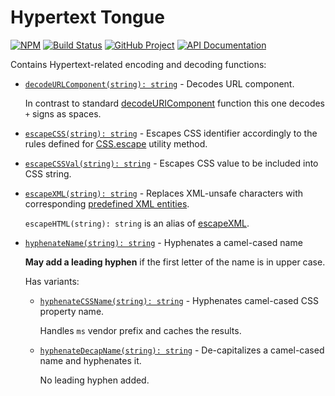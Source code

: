 Hypertext Tongue
================

[![NPM][npm-image]][npm-url]
[![Build Status][build-status-img]][build-status-link]
[![GitHub Project][github-image]][github-url]
[![API Documentation][api-docs-image]][API documentation]

Contains Hypertext-related encoding and decoding functions:

- [`decodeURLComponent(string): string`][decodeURLComponent] - Decodes URL component.

  In contrast to standard [decodeURIComponent] function this one decodes `+` signs as spaces.

- [`escapeCSS(string): string`][escapeCSS] - Escapes CSS identifier accordingly to the rules defined for [CSS.escape]
  utility method.

- [`escapeCSSVal(string): string`][escapeCSSVal] - Escapes CSS value to be included into CSS string.

- [`escapeXML(string): string`][escapeXML] - Replaces XML-unsafe characters with corresponding
  [predefined XML entities].

  `escapeHTML(string): string` is an alias of [escapeXML].

- [`hyphenateName(string): string`][hyphenateName] - Hyphenates a camel-cased name
  
  **May add a leading hyphen** if the first letter of the name is in upper case.
  
  Has variants:
  
  - [`hyphenateCSSName(string): string`][hyphenateCSSName] - Hyphenates camel-cased CSS property name.
    
    Handles `ms` vendor prefix and caches the results.

  - [`hyphenateDecapName(string): string`][hyphenateDecapName] - De-capitalizes a camel-cased name and hyphenates it.
    
    No leading hyphen added.


[npm-image]: https://img.shields.io/npm/v/@frontmeans/httongue.svg?logo=npm
[npm-url]: https://www.npmjs.com/package/@frontmeans/httongue
[build-status-img]: https://github.com/frontmeans/httongue/workflows/Build/badge.svg
[build-status-link]: https://github.com/frontmeans/httongue/actions?query=workflow%3ABuild
[github-image]: https://img.shields.io/static/v1?logo=github&label=GitHub&message=project&color=informational
[github-url]: https://github.com/frontmeans/httongue
[api-docs-image]: https://img.shields.io/static/v1?logo=typescript&label=API&message=docs&color=informational
[API documentation]: https://frontmeans.github.io/httongue/ 

[decodeURLComponent]: https://frontmeans.github.io/httongue/globals.html#decodeurlcomponent
[escapeCSS]: https://frontmeans.github.io/httongue/globals.html#escapecss
[escapeCSSVal]: https://frontmeans.github.io/httongue/globals.html#escapecssval
[escapeXML]: https://frontmeans.github.io/httongue/globals.html#escapexml
[hyphenateCSSName]: https://frontmeans.github.io/httongue/globals.html#hyphenatecssname
[hyphenateDecapName]: https://frontmeans.github.io/httongue/globals.html#hyphenatedecapname
[hyphenateName]: https://frontmeans.github.io/httongue/globals.html#hyphenatename

[decodeURIComponent]: https://developer.mozilla.org/en-US/docs/Web/JavaScript/Reference/Global_Objects/decodeURIComponent
[CSS.escape]: https://drafts.csswg.org/cssom/#the-css.escape%28%29-method
[predefined XML entities]: https://en.wikipedia.org/wiki/List_of_XML_and_HTML_character_entity_references#Predefined_entities_in_XML

